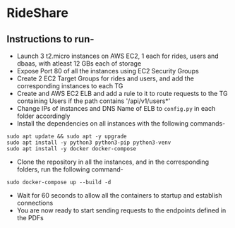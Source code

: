 # RideShare

## Instructions to run-
- Launch 3 t2.micro instances on AWS EC2, 1 each for rides, users and dbaas, with atleast 12 GBs each of storage
- Expose Port 80 of all the instances using EC2 Security Groups
- Create 2 EC2 Target Groups for rides and users, and add the corresponding instances to each TG
- Create and AWS EC2 ELB and add a rule to it to route requests to the TG containing Users if the path contains '/api/v1/users*'
- Change IPs of instances and DNS Name of ELB to `config.py` in each folder accordingly
- Install the dependencies on all instances with the following commands-
```
sudo apt update && sudo apt -y upgrade
sudo apt install -y python3 python3-pip python3-venv
sudo apt install -y docker docker-compose
```
- Clone the repository in all the instances, and in the corresponding folders, run the following command-
```
sudo docker-compose up --build -d
```
- Wait for 60 seconds to allow all the containers to startup and establish connections
- You are now ready to start sending requests to the endpoints defined in the PDFs
